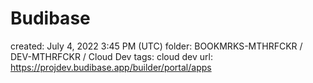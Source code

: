 # Budibase

created: July 4, 2022 3:45 PM (UTC)
folder: BOOKMRKS-MTHRFCKR / DEV-MTHRFCKR / Cloud Dev
tags: cloud dev
url: https://projdev.budibase.app/builder/portal/apps